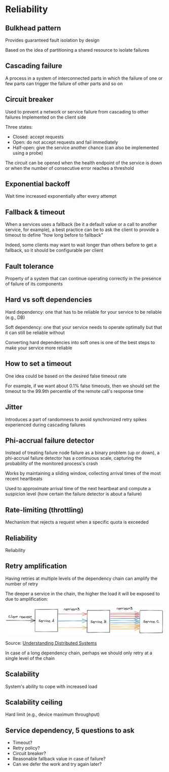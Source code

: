 # Reliability

## Bulkhead pattern

Provides guaranteed fault isolation by design

Based on the idea of partitioning a shared resource to isolate failures

## Cascading failure

A process in a system of interconnected parts in which the failure of one or few parts can trigger the failure of other parts and so on

## Circuit breaker

Used to prevent a network or service failure from cascading to other failures
Implemented on the client side

Three states:
- Closed: accept requests
- Open: do not accept requests and fail immediately
- Half-open: give the service another chance (can also be implemented using a probe)

The circuit can be opened when the health endpoint of the service is down or when the number of consecutive error reaches a threshold

## Exponential backoff

Wait time increased exponentially after every attempt

## Fallback & timeout

When a services uses a fallback (be it a default value or a call to another service, for example), a best practice can be to ask the client to provide a timeout to define "how long before to fallback"

Indeed, some clients may want to wait longer than others before to get a fallback, so it should be configurable per client

## Fault tolerance

Property of a system that can continue operating correctly in the presence of failure of its components

## Hard vs soft dependencies

Hard dependency: one that has to be reliable for your service to be reliable (e.g., DB)

Soft dependency: one that your service needs to operate optimally but that it can still be reliable without

Converting hard dependencies into soft ones is one of the best steps to make your service more reliable

## How to set a timeout

One idea could be based on the desired false timeout rate

For example, if we want about 0.1% false timeouts, then we should set the timeout to the 99.9th percentile of the remote call's response time

## Jitter

Introduces a part of randomness to avoid synchronized retry spikes experienced during cascading failures

## Phi-accrual failure detector

Instead of treating failure node failure as a binary problem (up or down), a phi-accrual failure detector has a continuous scale, capturing the probability of the monitored process's crash

Works by maintaining a sliding window, collecting arrival times of the most recent heartbeats

Used to approximate arrival time of the next heartbeat and compute a suspicion level (how certain the failure detector is about a failure)

## Rate-limiting (throttling)

Mechanism that rejects a request when a specific quota is exceeded

## Reliability

Reliability

## Retry amplification

Having retries at multiple levels of the dependency chain can amplify the number of retry

The deeper a service in the chain, the higher the load it will be exposed to due to amplification:

![](res/retry-amplification.png)

Source: [Understanding Distributed Systems](https://understandingdistributed.systems/)

In case of a long dependency chain, perhaps we should only retry at a single level of the chain

## Scalability

System's ability to cope with increased load

## Scalability ceiling

Hard limit (e.g., device maximum throughput)

## Service dependency, 5 questions to ask

- Timeout?
- Retry policy?
- Circuit breaker?
- Reasonable fallback value in case of failure?
- Can we defer the work and try again later?
